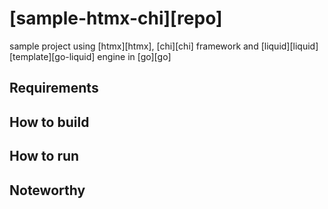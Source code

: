# [sample-htmx-chi][repo]

sample project using [htmx][htmx], [chi][chi] framework and [liquid][liquid]
[template][go-liquid] engine in [go][go]

## Requirements

## How to build

## How to run

## Noteworthy

